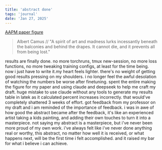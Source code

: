 ```yaml
---
title: 'abstract done'
tags: 'journal'
date: 'Jan 27, 2025'
---
```


[AAPM paper figure](/images/paperfigure.png)

> Albert Camus // "A spirit of art and madness lurks incessantly beneath the balconies and behind the drapes. It cannot die, and it prevents all from being lost."

results are finally done. no more torchruns, tmux new-session, no more loss functions, no more tweaking training configs, at least for the time being. now i just have to write it.my heart feels lighter. there's no weight of getting good results pressing on my shoulders. i no longer feel the awful desolation of watching the numbers be worse after finetuning. spent the entire making the figure for my paper and using claude and deepseek to help me craft my draft. huge mistake to use claude without any tools to generate my results table in latek as it calculated percent increases incorrectly. that would've completely shattered 3 weeks of effort. got feedback from my professor on my draft and i am reminded of the importance of feedback. i was in awe of how good the abstract became after the feedback, it's like an experienced artist taking a kids painting, and adding their own touches to turn it into a masterpiece. not saying my abstract is a masterpiece, but i've never been more proud of my own work. i've always felt like i've never done anything real or worthy, this abstract, no matter how well it is received, or what happens next, will be the first time i felt accomplished. and it raised my bar for what i believe i can achieve.
